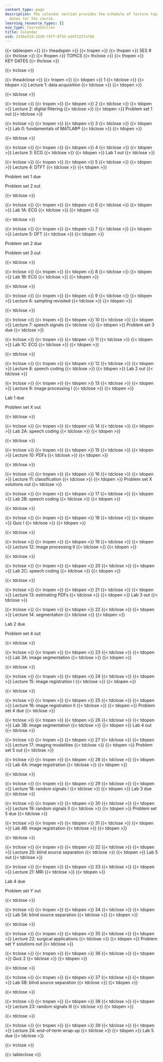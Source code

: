```yaml
---
content_type: page
description: The calendar section provides the schedule of lecture topics and key
  dates for the course.
learning_resource_types: []
ocw_type: CourseSection
title: Calendar
uid: 2336e324-2230-75ff-0f35-e24f223fa70d
---
```


{{< tableopen >}}
{{< theadopen >}}
{{< tropen >}}
{{< thopen >}}
SES #
{{< thclose >}}
{{< thopen >}}
TOPICS
{{< thclose >}}
{{< thopen >}}
KEY DATES
{{< thclose >}}

{{< trclose >}}

{{< theadclose >}}
{{< tropen >}}
{{< tdopen >}}
1
{{< tdclose >}}
{{< tdopen >}}
Lecture 1: data acquisition
{{< tdclose >}}
{{< tdopen >}}

{{< tdclose >}}

{{< trclose >}}
{{< tropen >}}
{{< tdopen >}}
2
{{< tdclose >}}
{{< tdopen >}}
Lecture 2: digital filtering
{{< tdclose >}}
{{< tdopen >}}
Problem set 1 out
{{< tdclose >}}

{{< trclose >}}
{{< tropen >}}
{{< tdopen >}}
3
{{< tdclose >}}
{{< tdopen >}}
Lab 0: fundamentals of MATLAB®
{{< tdclose >}}
{{< tdopen >}}

{{< tdclose >}}

{{< trclose >}}
{{< tropen >}}
{{< tdopen >}}
4
{{< tdclose >}}
{{< tdopen >}}
Lecture 3: ECG
{{< tdclose >}}
{{< tdopen >}}
Lab 1 out
{{< tdclose >}}

{{< trclose >}}
{{< tropen >}}
{{< tdopen >}}
5
{{< tdclose >}}
{{< tdopen >}}
Lecture 4: DTFT
{{< tdclose >}}
{{< tdopen >}}


Problem set 1 due

Problem set 2 out


{{< tdclose >}}

{{< trclose >}}
{{< tropen >}}
{{< tdopen >}}
6
{{< tdclose >}}
{{< tdopen >}}
Lab 1A: ECG
{{< tdclose >}}
{{< tdopen >}}

{{< tdclose >}}

{{< trclose >}}
{{< tropen >}}
{{< tdopen >}}
7
{{< tdclose >}}
{{< tdopen >}}
Lecture 5: DFT
{{< tdclose >}}
{{< tdopen >}}


Problem set 2 due

Problem set 3 out


{{< tdclose >}}

{{< trclose >}}
{{< tropen >}}
{{< tdopen >}}
8
{{< tdclose >}}
{{< tdopen >}}
Lab 1B: ECG
{{< tdclose >}}
{{< tdopen >}}

{{< tdclose >}}

{{< trclose >}}
{{< tropen >}}
{{< tdopen >}}
9
{{< tdclose >}}
{{< tdopen >}}
Lecture 6: sampling revisited
{{< tdclose >}}
{{< tdopen >}}

{{< tdclose >}}

{{< trclose >}}
{{< tropen >}}
{{< tdopen >}}
10
{{< tdclose >}}
{{< tdopen >}}
Lecture 7: speech signals
{{< tdclose >}}
{{< tdopen >}}
Problem set 3 due
{{< tdclose >}}

{{< trclose >}}
{{< tropen >}}
{{< tdopen >}}
11
{{< tdclose >}}
{{< tdopen >}}
Lab 1C: ECG
{{< tdclose >}}
{{< tdopen >}}

{{< tdclose >}}

{{< trclose >}}
{{< tropen >}}
{{< tdopen >}}
12
{{< tdclose >}}
{{< tdopen >}}
Lecture 8: speech coding
{{< tdclose >}}
{{< tdopen >}}
Lab 2 out
{{< tdclose >}}

{{< trclose >}}
{{< tropen >}}
{{< tdopen >}}
13
{{< tdclose >}}
{{< tdopen >}}
Lecture 9: image processing I
{{< tdclose >}}
{{< tdopen >}}


Lab 1 due

Problem set X out


{{< tdclose >}}

{{< trclose >}}
{{< tropen >}}
{{< tdopen >}}
14
{{< tdclose >}}
{{< tdopen >}}
Lab 2A: speech coding
{{< tdclose >}}
{{< tdopen >}}

{{< tdclose >}}

{{< trclose >}}
{{< tropen >}}
{{< tdopen >}}
15
{{< tdclose >}}
{{< tdopen >}}
Lecture 10: PDFs
{{< tdclose >}}
{{< tdopen >}}

{{< tdclose >}}

{{< trclose >}}
{{< tropen >}}
{{< tdopen >}}
16
{{< tdclose >}}
{{< tdopen >}}
Lecture 11: classification
{{< tdclose >}}
{{< tdopen >}}
Problem set X solutions out
{{< tdclose >}}

{{< trclose >}}
{{< tropen >}}
{{< tdopen >}}
17
{{< tdclose >}}
{{< tdopen >}}
Lab 2B: speech coding
{{< tdclose >}}
{{< tdopen >}}

{{< tdclose >}}

{{< trclose >}}
{{< tropen >}}
{{< tdopen >}}
18
{{< tdclose >}}
{{< tdopen >}}
Quiz I
{{< tdclose >}}
{{< tdopen >}}

{{< tdclose >}}

{{< trclose >}}
{{< tropen >}}
{{< tdopen >}}
19
{{< tdclose >}}
{{< tdopen >}}
Lecture 12: image processing II
{{< tdclose >}}
{{< tdopen >}}

{{< tdclose >}}

{{< trclose >}}
{{< tropen >}}
{{< tdopen >}}
20
{{< tdclose >}}
{{< tdopen >}}
Lab 2C: speech coding
{{< tdclose >}}
{{< tdopen >}}

{{< tdclose >}}

{{< trclose >}}
{{< tropen >}}
{{< tdopen >}}
21
{{< tdclose >}}
{{< tdopen >}}
Lecture 13: estimating PDFs
{{< tdclose >}}
{{< tdopen >}}
Lab 3 out
{{< tdclose >}}

{{< trclose >}}
{{< tropen >}}
{{< tdopen >}}
22
{{< tdclose >}}
{{< tdopen >}}
Lecture 14: segmentation
{{< tdclose >}}
{{< tdopen >}}


Lab 2 due

Problem set 4 out


{{< tdclose >}}

{{< trclose >}}
{{< tropen >}}
{{< tdopen >}}
23
{{< tdclose >}}
{{< tdopen >}}
Lab 3A: image segmentation
{{< tdclose >}}
{{< tdopen >}}

{{< tdclose >}}

{{< trclose >}}
{{< tropen >}}
{{< tdopen >}}
24
{{< tdclose >}}
{{< tdopen >}}
Lecture 15: image registration I
{{< tdclose >}}
{{< tdopen >}}

{{< tdclose >}}

{{< trclose >}}
{{< tropen >}}
{{< tdopen >}}
25
{{< tdclose >}}
{{< tdopen >}}
Lecture 16: image registration II
{{< tdclose >}}
{{< tdopen >}}
Problem set 4 due
{{< tdclose >}}

{{< trclose >}}
{{< tropen >}}
{{< tdopen >}}
26
{{< tdclose >}}
{{< tdopen >}}
Lab 3B: image segmentation
{{< tdclose >}}
{{< tdopen >}}
Lab 4 out
{{< tdclose >}}

{{< trclose >}}
{{< tropen >}}
{{< tdopen >}}
27
{{< tdclose >}}
{{< tdopen >}}
Lecture 17: imaging modalities
{{< tdclose >}}
{{< tdopen >}}
Problem set 5 out
{{< tdclose >}}

{{< trclose >}}
{{< tropen >}}
{{< tdopen >}}
28
{{< tdclose >}}
{{< tdopen >}}
Lab 4A: image registration
{{< tdclose >}}
{{< tdopen >}}

{{< tdclose >}}

{{< trclose >}}
{{< tropen >}}
{{< tdopen >}}
29
{{< tdclose >}}
{{< tdopen >}}
Lecture 18: random signals I
{{< tdclose >}}
{{< tdopen >}}
Lab 3 due
{{< tdclose >}}

{{< trclose >}}
{{< tropen >}}
{{< tdopen >}}
30
{{< tdclose >}}
{{< tdopen >}}
Lecture 19: random signals II
{{< tdclose >}}
{{< tdopen >}}
Problem set 5 due
{{< tdclose >}}

{{< trclose >}}
{{< tropen >}}
{{< tdopen >}}
31
{{< tdclose >}}
{{< tdopen >}}
Lab 4B: image registration
{{< tdclose >}}
{{< tdopen >}}

{{< tdclose >}}

{{< trclose >}}
{{< tropen >}}
{{< tdopen >}}
32
{{< tdclose >}}
{{< tdopen >}}
Lecture 20: blind source separation
{{< tdclose >}}
{{< tdopen >}}
Lab 5 out
{{< tdclose >}}

{{< trclose >}}
{{< tropen >}}
{{< tdopen >}}
33
{{< tdclose >}}
{{< tdopen >}}
Lecture 21: MRI
{{< tdclose >}}
{{< tdopen >}}


Lab 4 due

Problem set Y out


{{< tdclose >}}

{{< trclose >}}
{{< tropen >}}
{{< tdopen >}}
34
{{< tdclose >}}
{{< tdopen >}}
Lab 5A: blind source separation
{{< tdclose >}}
{{< tdopen >}}

{{< tdclose >}}

{{< trclose >}}
{{< tropen >}}
{{< tdopen >}}
35
{{< tdclose >}}
{{< tdopen >}}
Lecture 22: surgical applications
{{< tdclose >}}
{{< tdopen >}}
Problem set Y solutions out
{{< tdclose >}}

{{< trclose >}}
{{< tropen >}}
{{< tdopen >}}
36
{{< tdclose >}}
{{< tdopen >}}
Quiz 2
{{< tdclose >}}
{{< tdopen >}}

{{< tdclose >}}

{{< trclose >}}
{{< tropen >}}
{{< tdopen >}}
37
{{< tdclose >}}
{{< tdopen >}}
Lab 5B: blind source separation
{{< tdclose >}}
{{< tdopen >}}

{{< tdclose >}}

{{< trclose >}}
{{< tropen >}}
{{< tdopen >}}
38
{{< tdclose >}}
{{< tdopen >}}
Lecture 23: random signals III
{{< tdclose >}}
{{< tdopen >}}

{{< tdclose >}}

{{< trclose >}}
{{< tropen >}}
{{< tdopen >}}
39
{{< tdclose >}}
{{< tdopen >}}
Lecture 24: end-of-term wrap-up
{{< tdclose >}}
{{< tdopen >}}
Lab 5 due
{{< tdclose >}}

{{< trclose >}}

{{< tableclose >}}